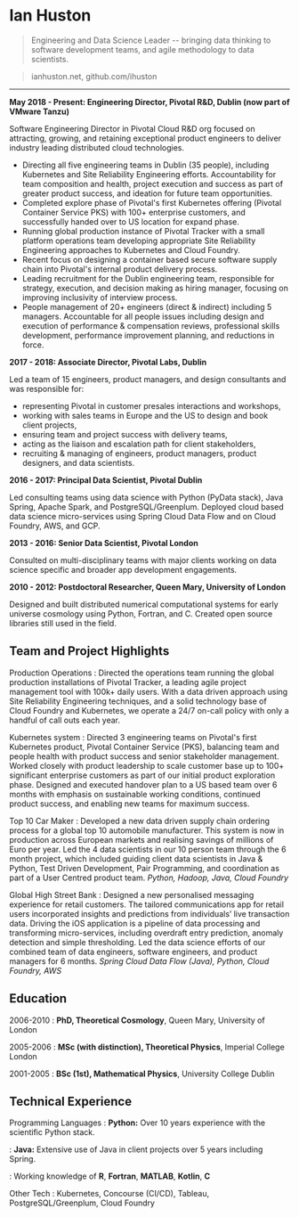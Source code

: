 Ian Huston
============

>  Engineering and Data Science Leader -- bringing data thinking to software development teams, 
and agile methodology to data scientists.

> ianhuston.net, github.com/ihuston

----

**May 2018 - Present: Engineering Director, Pivotal R&D, Dublin (now part of VMware Tanzu)**

Software Engineering Director in Pivotal Cloud R&D org focused on attracting, growing, and retaining exceptional product engineers to deliver industry leading distributed cloud technologies.

- Directing all five engineering teams in Dublin (35 people), including Kubernetes and Site Reliability Engineering efforts. Accountability for team composition and health, project execution and success as part of greater product success, and ideation for future team opportunities. 
- Completed explore phase of Pivotal's first Kubernetes offering (Pivotal Container Service PKS) with 100+ enterprise customers, and successfully handed over to US location for expand phase. 
- Running global production instance of Pivotal Tracker with a small platform operations team developing appropriate Site Reliability Engineering approaches to Kubernetes and Cloud Foundry.
- Recent focus on designing a container based secure software supply chain into Pivotal's internal product delivery process.
- Leading recruitment for the Dublin engineering team, responsible for strategy, execution, and decision making as hiring manager, focusing on improving inclusivity of interview process.
- People management of 20+ engineers (direct & indirect) including 5 managers. Accountable for all people issues including design and execution of performance & compensation reviews, professional skills development, performance improvement planning, and reductions in force.

**2017 - 2018: Associate Director, Pivotal Labs, Dublin**

Led a team of 15 engineers, product managers, and design consultants 
and was responsible for: 

- representing Pivotal in customer presales interactions and workshops,
- working with sales teams in Europe and the US to design and book client projects, 
- ensuring team and project success with delivery teams,
- acting as the liaison and escalation path for client stakeholders,
- recruiting & managing of engineers, product managers, product designers, and data scientists.


**2016 - 2017: Principal Data Scientist, Pivotal Dublin**

Led consulting teams using data science with Python (PyData stack), Java Spring, Apache Spark, and PostgreSQL/Greenplum. Deployed cloud based data science micro-services using Spring Cloud Data Flow and on Cloud Foundry, AWS, and GCP. 

**2013 - 2016: Senior Data Scientist, Pivotal London**

Consulted on multi-disciplinary teams with major clients working on data science specific and broader app development engagements. 

**2010 - 2012: Postdoctoral Researcher, Queen Mary, University of London**

Designed and built distributed numerical computational systems for early universe cosmology using Python, Fortran, and C. Created open source libraries still used in the field.

Team and Project Highlights
-------------------

Production Operations
: Directed the operations team running the global production installations of Pivotal Tracker, a leading agile project management tool with 100k+ daily users. With a data driven approach using Site Reliability Engineering techniques, and a solid technology base of Cloud Foundry and Kubernetes, we operate a 24/7 on-call policy with only a handful of call outs each year.

Kubernetes system
: Directed 3 engineering teams on Pivotal's first Kubernetes product, Pivotal Container Service (PKS), balancing team and people health with product success and senior stakeholder management. Worked closely with product leadership to scale customer base up to 100+ significant enterprise customers as part of our initial product exploration phase. Designed and executed handover plan to a US based team over 6 months with emphasis on sustainable working conditions, continued product success, and enabling new teams for maximum success. 

Top 10 Car Maker
: Developed a new data driven supply chain ordering process for a global top 10 automobile manufacturer. 
This system is now in production across European markets and realising savings of millions of Euro per year. 
Led the 4 data scientists in our 10 person team through the 6 month project, which included guiding client data scientists in Java & Python, Test Driven Development, Pair Programming, and coordination as part of a User Centred product team. 
*Python, Hadoop, Java, Cloud Foundry*

Global High Street Bank
: Designed a new personalised messaging experience for retail customers. 
The tailored communications app for retail users incorporated insights and predictions from individuals’ live transaction data. 
Driving the iOS application is a pipeline of data processing and transforming micro-services, including overdraft entry prediction, anomaly detection and simple thresholding. 
Led the data science efforts of our combined team of data engineers, software engineers, and product managers for 6 months.
*Spring Cloud Data Flow (Java), Python, Cloud Foundry, AWS*

Education
---------

2006-2010 
:   **PhD, Theoretical Cosmology**, Queen Mary, University of London
 
2005-2006
:   **MSc (with distinction), Theoretical Physics**, Imperial College London

2001-2005
:   **BSc (1st), Mathematical Physics**, University College Dublin

Technical Experience
--------------------

Programming Languages
:   **Python:** Over 10 years experience with the scientific Python
    stack. 

:   **Java:** Extensive use of Java in client projects over 5 years including
    Spring.

:   Working knowledge of **R**, **Fortran**, **MATLAB**, **Kotlin**, **C**

[ref]: https://github.com/ihuston

Other Tech
:   Kubernetes, Concourse (CI/CD), Tableau, PostgreSQL/Greenplum, Cloud Foundry

